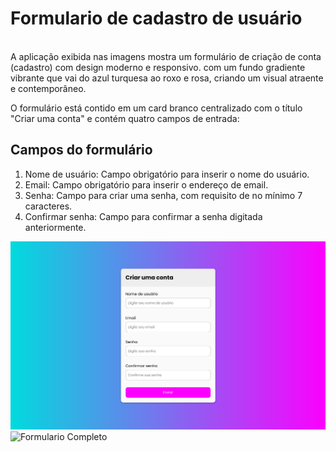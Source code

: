 # Formulario de cadastro de usuário

<br/>
A aplicação exibida nas imagens mostra um formulário de criação de conta (cadastro) com design moderno e responsivo. com um fundo gradiente vibrante que vai do azul turquesa ao roxo e rosa, criando um visual atraente e contemporâneo.

<br/>

O formulário está contido em um card branco centralizado com o título "Criar uma conta" e contém quatro campos de entrada:

## Campos do formulário

<ol>
    <li>Nome de usuário: Campo obrigatório para inserir o nome do usuário.</li>
    <li>Email: Campo obrigatório para inserir o endereço de email.</li>
    <li>Senha: Campo para criar uma senha, com requisito de no mínimo 7 caracteres.</li>
    <li>Confirmar senha: Campo para confirmar a senha digitada anteriormente.</li>
</ol>

![Formulario](https://github.com/Martins-Guilherme/formulario/blob/main/img/Formul%C3%A1rio.png)
![Formulario Completo](https://github.com/Martins-Guilherme/formulario/blob/main/img/Formul%C3%A1rioCompleto.png)
